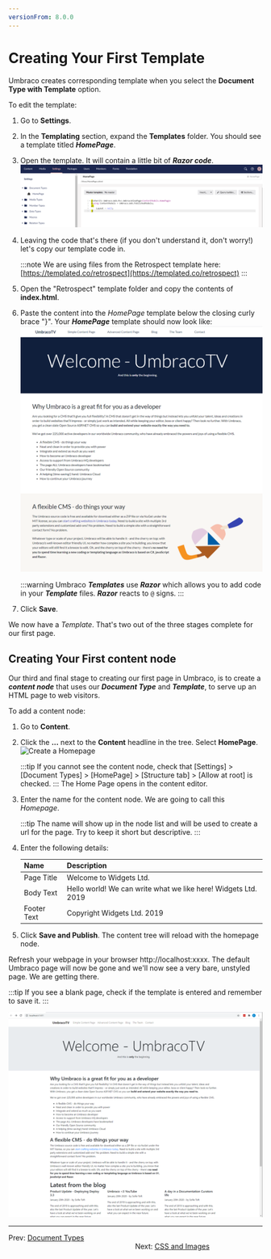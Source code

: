 ```yaml
---
versionFrom: 8.0.0
---
```


# Creating Your First Template

Umbraco creates corresponding template when you select the **Document Type with Template** option.

To edit the template:

1. Go to **Settings**.
2. In the **Templating** section, expand the **Templates** folder. You should see a template titled **_HomePage_**.
3. Open the template. It will contain a little bit of **_Razor code_**.
    ![Empty Homepage Template](images/figure-13-empty-homepage-template-v8.png)
4. Leaving the code that's there (if you don't understand it, don't worry!) let's copy our template code in.
   
    :::note
    We are using files from the Retrospect template here: [https://templated.co/retrospect](https://templated.co/retrospect)
    :::
5. Open the "Retrospect" template folder and copy the contents of **index.html**.
6. Paste the content into the _HomePage_ template below the closing curly brace "}". Your **_HomePage_** template should now look like:
    ![Homepage Template with Retrospect HTML](images/figure-14-homepage-template-with-Retrospect-html-v8.png)
   
    :::warning
    Umbraco **_Templates_** use **_Razor_** which allows you to add code in your **_Template_** files. **_Razor_** reacts to `@` signs.
    :::
7. Click **Save**.

We now have a _Template_. That's two out of the three stages complete for our first page.

## Creating Your First content node

Our third and final stage to creating our first page in Umbraco, is to create a **_content node_** that uses our **_Document Type_** and **_Template_**, to serve up an HTML page to web visitors.

To add a content node:

1. Go to **Content**.
2. Click the **...** next to the **Content** headline in the tree. Select **HomePage**.
    ![Create a Homepage](images/figure-15-create-a-homepage-v8.png)

    :::tip
    If you cannot see the content node, check that [Settings] > [Document Types] > [HomePage]  > [Structure tab] > [Allow at root] is checked.
    :::
    The Home Page opens in the content editor.
3. Enter the name for the content node. We are going to call this _Homepage_.
    
    :::tip
    The name will show up in the node list and will be used to create a url for the page. Try to keep it short but descriptive.
    :::
4. Enter the following details:
   
    | Name        | Description                                                    |
    |-------------|----------------------------------------------------------------|
    | Page Title  | Welcome to Widgets Ltd.                                        |
    | Body Text   | Hello world! We can write what we like here! Widgets Ltd. 2019 |
    | Footer Text | Copyright Widgets Ltd. 2019                                    |

5. Click **Save and Publish**. The content tree will reload with the homepage node.

Refresh your webpage in your browser http://localhost:xxxx. The default Umbraco page will now be gone and we'll now see a very bare, unstyled page. We are getting there.

:::tip
If you see a blank page, check if the template is entered and remember to save it.
:::

![An Unstyled Homepage](images/figure-16-unstyled-homepage-v8.png)

---

Prev: [Document Types](../Document-Types) &emsp; &emsp; &emsp; &emsp; &emsp; &emsp; &emsp; &emsp; &emsp; &emsp; &emsp; &emsp; &emsp; &emsp; &emsp; &emsp; &emsp; &emsp; &emsp; &emsp; &emsp; &emsp; &emsp; &emsp; &emsp; &emsp; &emsp; &emsp; &emsp; &emsp; &emsp; &emsp; &emsp; Next: [CSS and Images](../CSS-And-Images)